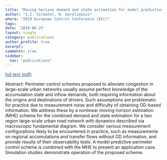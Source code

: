 ```yaml
---
title: "Moving horizon demand and state estimation for model predictive perimeter control of large-scale urban networks"
author: "I.I. Sirmatel, N. Geroliminis"
where: "2019 European Control Conference (ECC)"
tags: 
date: '2019-06-25'
layout: single
category: publications
author_profile: true
excerpt:
comments: true
sidebar:
  nav: "publications"
---
```

<a href="https://sirmatel.github.io/assets/files/sirmatel2019moving.pdf" style="color: #2d5a8c; text-decoration:underline">full text (pdf)</a>

Abstract: Perimeter control schemes proposed to alleviate congestion in large-scale urban networks usually assume perfect knowledge of the accumulation state and inflow demands, both requiring information about the origins and destinations of drivers. Such assumptions are problematic for practice due to measurement noise and difficulty of obtaining OD-based information. We address these by a nonlinear moving horizon estimation (MHE) scheme for the combined demand and state estimation for a two region large-scale urban road network with dynamics described via macroscopic fundamental diagram. We consider various measurement configurations likely to be encountered in practice, such as measurements on regional accumulations and transfer flows without OD information, and provide results of their observability tests. A model predictive perimeter control scheme is combined with the MHE to present an application case. Simulation studies demonstrate operation of the proposed scheme.
